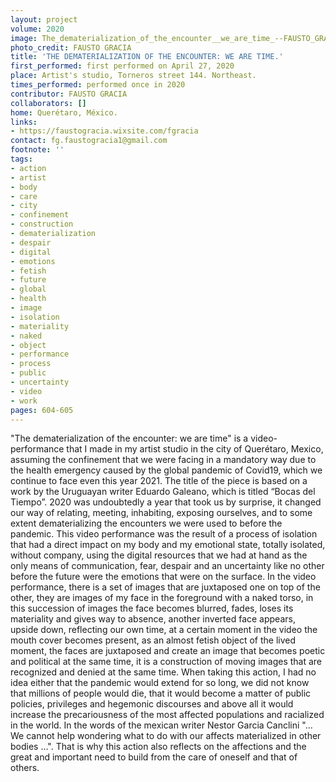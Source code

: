 ```yaml
---
layout: project
volume: 2020
image: The_dematerialization_of_the_encounter__we_are_time_--FAUSTO_GRACIA.jpg
photo_credit: FAUSTO GRACIA
title: 'THE DEMATERIALIZATION OF THE ENCOUNTER: WE ARE TIME.'
first_performed: first performed on April 27, 2020
place: Artist's studio, Torneros street 144. Northeast.
times_performed: performed once in 2020
contributor: FAUSTO GRACIA
collaborators: []
home: Querétaro, México.
links:
- https://faustogracia.wixsite.com/fgracia
contact: fg.faustogracia1@gmail.com
footnote: ''
tags:
- action
- artist
- body
- care
- city
- confinement
- construction
- dematerialization
- despair
- digital
- emotions
- fetish
- future
- global
- health
- image
- isolation
- materiality
- naked
- object
- performance
- process
- public
- uncertainty
- video
- work
pages: 604-605
---
```



"The dematerialization of the encounter: we are time" is a video-performance that I made in my artist studio in the city of Querétaro, Mexico, assuming the confinement that we were facing in a mandatory way due to the health emergency caused by the global pandemic of Covid19, which we continue to face even this year 2021. The title of the piece is based on a work by the Uruguayan writer Eduardo Galeano, which is titled “Bocas del Tiempo”. 2020 was undoubtedly a year that took us by surprise, it changed our way of relating, meeting, inhabiting, exposing ourselves, and to some extent dematerializing the encounters we were used to before the pandemic. This video performance was the result of a process of isolation that had a direct impact on my body and my emotional state, totally isolated, without company, using the digital resources that we had at hand as the only means of communication, fear, despair and an uncertainty like no other before the future were the emotions that were on the surface. In the video performance, there is a set of images that are juxtaposed one on top of the other, they are images of my face in the foreground with a naked torso, in this succession of images the face becomes blurred, fades, loses its materiality and gives way to absence, another inverted face appears, upside down, reflecting our own time, at a certain moment in the video the mouth cover becomes present, as an almost fetish object of the lived moment, the faces are juxtaposed and create an image that becomes poetic and political at the same time, it is a construction of moving images that are recognized and denied at the same time. When taking this action, I had no idea either that the pandemic would extend for so long, we did not know that millions of people would die, that it would become a matter of public policies, privileges and hegemonic discourses and above all it would increase the precariousness of the most affected populations and racialized in the world. In the words of the mexican writer Nestor Garcia Canclini "... We cannot help wondering what to do with our affects materialized in other bodies ...". That is why this action also reflects on the affections and the great and important need to build from the care of oneself and that of others.
